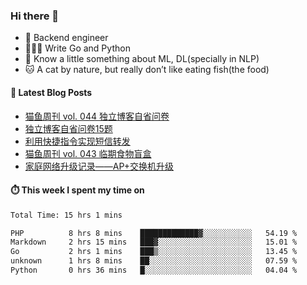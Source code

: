 ### Hi there 👋

- 🔧 Backend engineer
- 👨🏻‍💻 Write Go and Python
- 🔭 Know a little something about ML, DL(specially in NLP)
- 🐱 A cat by nature, but really don’t like eating fish(the food)

#### 📖 Latest Blog Posts
<!-- BLOG-POST-LIST:START -->
- [猫鱼周刊 vol. 044 独立博客自省问卷](https://ameow.xyz/archives/weekly-044)
- [独立博客自省问卷15题](https://ameow.xyz/archives/independent-blog-questionnaire)
- [利用快捷指令实现短信转发](https://ameow.xyz/archives/sms-forwarding-with-apple-shortcuts)
- [猫鱼周刊 vol. 043 临期食物盲盒](https://ameow.xyz/archives/weekly-043)
- [家庭网络升级记录——AP+交换机升级](https://ameow.xyz/archives/home-network-upgrade-2024)
<!-- BLOG-POST-LIST:END -->

#### ⏱️ This week I spent my time on
<!--START_SECTION:waka-->

```txt
Total Time: 15 hrs 1 mins

PHP          8 hrs 8 mins    █████████████▓░░░░░░░░░░░   54.19 %
Markdown     2 hrs 15 mins   ███▓░░░░░░░░░░░░░░░░░░░░░   15.01 %
Go           2 hrs 1 mins    ███▒░░░░░░░░░░░░░░░░░░░░░   13.45 %
unknown      1 hrs 8 mins    ██░░░░░░░░░░░░░░░░░░░░░░░   07.59 %
Python       0 hrs 36 mins   █░░░░░░░░░░░░░░░░░░░░░░░░   04.04 %
```

<!--END_SECTION:waka-->

<!--
**LeslieLeung/LeslieLeung** is a ✨ _special_ ✨ repository because its `README.md` (this file) appears on your GitHub profile.

Here are some ideas to get you started:

- 🔭 I’m currently working on ...
- 🌱 I’m currently learning ...
- 👯 I’m looking to collaborate on ...
- 🤔 I’m looking for help with ...
- 💬 Ask me about ...
- 📫 How to reach me: ...
- 😄 Pronouns: ...
- ⚡ Fun fact: ...
-->

